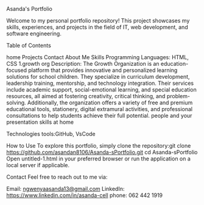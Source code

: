 Asanda's Portfolio

Welcome to my personal portfolio repository! This project showcases my skills, experiences, and projects in the field of IT, web development, and software engineering.

Table of Contents

home
Projects
Contact
About Me
Skills
Programming Languages: HTML, CSS
1.growth org
Description: The Growth Organization is an education-focused platform that provides innovative and personalized learning solutions for school children. They specialize in curriculum development, leadership training, mentorship, and technology integration. Their services include academic support, social-emotional learning, and special education resources, all aimed at fostering creativity, critical thinking, and problem-solving. Additionally, the organization offers a variety of free and premium educational tools, stationery, digital extramural activities, and professional consultations to help students achieve their full potential. people and your presentation skills at home 

Technologies
tools:GitHub, VsCode

How to Use
To explore this portfolio, simply clone the repository:git clone https://github.com/asandan8106/Asanda-sPortfolio.git
cd Asanda-sPortfolio
Open untitled-1.html in your preferred browser or run the application on a local server if applicable.

Contact
Feel free to reach out to me via:

Email: ngwenyaasanda13@gmail.com
LinkedIn: https://www.linkedin.com/in/asanda-cell phone: 062 442 1919
